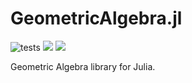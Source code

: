 # GeometricAlgebra.jl

![tests](https://github.com/JuliaGeometricAlgebra/GeometricAlgebra.jl/workflows/Run%20tests/badge.svg)
[![](https://img.shields.io/badge/docs-stable-blue.svg)](https://juliageometricalgebra.github.io/GeometricAlgebra.jl/stable)
[![](https://img.shields.io/badge/docs-dev-blue.svg)](https://juliageometricalgebra.github.io/GeometricAlgebra.jl/dev)

Geometric Algebra library for Julia.
